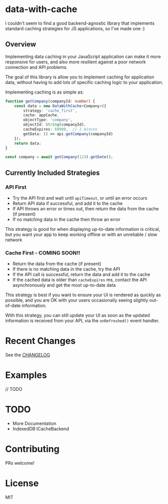 # data-with-cache

I couldn't seem to find a good backend-agnostic library that implements standard
caching strategies for JS applications, so I've made one :)

## Overview

Implementing data caching in your JavaScript application can make it more
responsive for users, and also more resilient against a poor network
connection and API problems.

The goal of this library is allow you to implement caching for application data,
without having to add lots of specific caching logic to your application.

Implementing caching is as simple as:

```ts
function getCompany(companyId: number) {
    const data = new DataWithCache<Company>({
        strategy: 'cache_first',
        cache: appCache,
        objectType: 'company',
        objectId: String(companyId),
        cacheExpires: 60000,  // 1 minute
        getData: () => api.getCompany(companyId)
    });
    return data;
}

const company = await getCompany(123).getDate();
```

## Currently Included Strategies

### API First

  - Try the API first and wait until `apiTimeout`, or until an error occurs
  - Return API data if successful, and add it to the cache
  - If API throws an error or times out, then return the data from the cache (if present)
  - If no matching data in the cache then throw an error

This strategy is good for when displaying up-to-date information is critical,
but you want your app to keep working offline or with an unreliable / slow network

### Cache First - COMING SOON!!
  - Return the data from the cache (if present)
  - If there is no matching data in the cache, try the API
  - If the API call is successful, return the data and add it to the cache
  - If the cached data is older than `cacheExpires` ms, contact the API
    asynchronously and get the most up-to-date data

This strategy is best if you want to ensure your UI is rendered as quickly as possible, and
you are OK with your users occasionally seeing slightly out-of-date information.

With this strategy, you can still update your UI as soon as the updated information is
received from your API, via the `onRefreshed()` event handler.

# Recent Changes

See the [CHANGELOG](CHANGELOG.md)

# Examples

// TODO

# TODO

* More Documentation
* IndexedDB ICacheBackend

# Contributing

PRs welcome!

# License

MIT